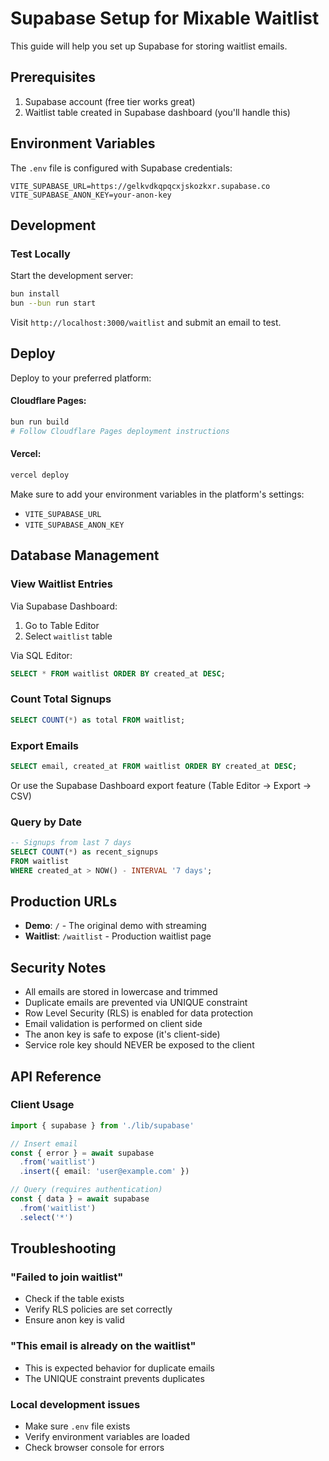 # Supabase Setup for Mixable Waitlist

This guide will help you set up Supabase for storing waitlist emails.

## Prerequisites

1. Supabase account (free tier works great)
2. Waitlist table created in Supabase dashboard (you'll handle this)

## Environment Variables

The `.env` file is configured with Supabase credentials:

```env
VITE_SUPABASE_URL=https://gelkvdkqpqcxjskozkxr.supabase.co
VITE_SUPABASE_ANON_KEY=your-anon-key
```

## Development

### Test Locally

Start the development server:

```bash
bun install
bun --bun run start
```

Visit `http://localhost:3000/waitlist` and submit an email to test.

## Deploy

Deploy to your preferred platform:

#### Cloudflare Pages:
```bash
bun run build
# Follow Cloudflare Pages deployment instructions
```

#### Vercel:
```bash
vercel deploy
```

Make sure to add your environment variables in the platform's settings:
- `VITE_SUPABASE_URL`
- `VITE_SUPABASE_ANON_KEY`

## Database Management

### View Waitlist Entries

Via Supabase Dashboard:
1. Go to Table Editor
2. Select `waitlist` table

Via SQL Editor:
```sql
SELECT * FROM waitlist ORDER BY created_at DESC;
```

### Count Total Signups

```sql
SELECT COUNT(*) as total FROM waitlist;
```

### Export Emails

```sql
SELECT email, created_at FROM waitlist ORDER BY created_at DESC;
```

Or use the Supabase Dashboard export feature (Table Editor → Export → CSV)

### Query by Date

```sql
-- Signups from last 7 days
SELECT COUNT(*) as recent_signups
FROM waitlist
WHERE created_at > NOW() - INTERVAL '7 days';
```

## Production URLs

- **Demo**: `/` - The original demo with streaming
- **Waitlist**: `/waitlist` - Production waitlist page

## Security Notes

- All emails are stored in lowercase and trimmed
- Duplicate emails are prevented via UNIQUE constraint
- Row Level Security (RLS) is enabled for data protection
- Email validation is performed on client side
- The anon key is safe to expose (it's client-side)
- Service role key should NEVER be exposed to the client

## API Reference

### Client Usage

```typescript
import { supabase } from './lib/supabase'

// Insert email
const { error } = await supabase
  .from('waitlist')
  .insert({ email: 'user@example.com' })

// Query (requires authentication)
const { data } = await supabase
  .from('waitlist')
  .select('*')
```

## Troubleshooting

### "Failed to join waitlist"
- Check if the table exists
- Verify RLS policies are set correctly
- Ensure anon key is valid

### "This email is already on the waitlist"
- This is expected behavior for duplicate emails
- The UNIQUE constraint prevents duplicates

### Local development issues
- Make sure `.env` file exists
- Verify environment variables are loaded
- Check browser console for errors

